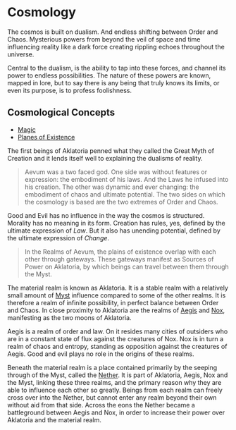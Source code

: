 # Cosmology

The cosmos is built on dualism. And endless shifting between Order and Chaos. Mysterious powers from beyond the veil of space and time influencing reality like a dark force creating rippling echoes throughout the universe.

Central to the dualism, is the ability to tap into these forces, and channel its power to endless possibilities. The nature of these powers are known, mapped in lore, but to say there is any being that truly knows its limits, or even its purpose, is to profess foolishness.

## Cosmological Concepts

- [Magic](./magic)
- [Planes of Existence](./planes)

The first beings of Aklatoria penned what they called the Great Myth of Creation and it lends itself well to explaining the dualisms of reality.

> Aevum was a two faced god. One side was without features or expression: the embodiment of his laws. And the Laws he infused into his creation. The other was dynamic and ever changing: the embodiment of chaos and ultimate potential. The two sides on which the cosmology is based are the two extremes of Order and Chaos.

Good and Evil has no influence in the way the cosmos is structured. Morality has no meaning in its form. Creation has rules, yes, defined by the ultimate expression of _Law_. But it also has unending potential, defined by the ultimate expression of _Change_.

> In the Realms of Aevum, the plains of existence overlap with each other through gateways. These gateways manifest as Sources of Power on Aklatoria, by which beings can travel between them through the Myst.

The material realm is known as Aklatoria. It is a stable realm with a relatively small amount of [Myst](./planes/myst) influence compared to some of the other realms. It is therefore a realm of infinite possibility, in perfect balance between Order and Chaos. In close proximity to Aklatoria are the realms of [Aegis](./planes/aegis) and [Nox](./planes/nox), manifesting as the two moons of Aklatoria.

Aegis is a realm of order and law. On it resides many cities of outsiders who are in a constant state of flux against the creatures of Nox. Nox is in turn a realm of chaos and entropy, standing as opposition against the creatures of Aegis. Good and evil plays no role in the origins of these realms.

Beneath the material realm is a place contained primarily by the seeping through of the Myst, called the [Nether](./planes/nether). It is part of Aklatoria, Aegis, Nox and the Myst, linking these three realms, and the primary reason why they are able to influence each other so greatly. Beings from each realm can freely cross over into the Nether, but cannot enter any realm beyond their own without aid from that side. Across the eons the Nether became a battleground between Aegis and Nox, in order to increase their power over Aklatoria and the material realm.
